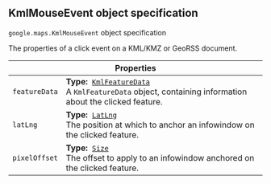 <h2 id="KmlMouseEvent"> KmlMouseEvent object specification </h2><p>
<code><span itemprop="path">google.maps</span>.<span itemprop="name">KmlMouseEvent</span></code>
object specification
</p><p>The properties of a click event on a KML/KMZ or GeoRSS document.</p><div class="devsite-table-wrapper"><table class="properties responsive" summary="object KmlMouseEvent - Properties">
<thead>
<tr><th colspan="2">Properties</th>
</tr></thead>
<tbody>
<tr>
<td><code><span>featureData</span></code></td>
<td><div><strong>Type:</strong>&nbsp; <code><a href="https://github.com/amenadiel/google-maps-documentation/blob/master/docs/KmlFeatureData.md">KmlFeatureData</a></code></div>
<div class="desc">A <code>KmlFeatureData</code> object, containing information about the clicked feature.</div></td>
</tr>
<tr>
<td><code><span>latLng</span></code></td>
<td><div><strong>Type:</strong>&nbsp; <code><a href="https://github.com/amenadiel/google-maps-documentation/blob/master/docs/LatLng.md">LatLng</a></code></div>
<div class="desc">The position at which to anchor an infowindow on the clicked feature.</div></td>
</tr>
<tr>
<td><code><span>pixelOffset</span></code></td>
<td><div><strong>Type:</strong>&nbsp; <code><a href="https://github.com/amenadiel/google-maps-documentation/blob/master/docs/Size.md">Size</a></code></div>
<div class="desc">The offset to apply to an infowindow anchored on the clicked feature.</div></td>
</tr>
</tbody>
</table></div>